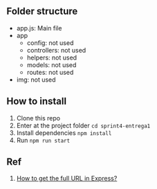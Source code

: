 ## Folder structure
- app.js: Main file
- app
  - config: not used
  - controllers: not used
  - helpers: not used
  - models: not used
  - routes: not used
- img: not used

## How to install

1. Clone this repo
2. Enter at the project folder `cd sprint4-entrega1`
3. Install dependencies `npm install`
4. Run `npm run start`

## Ref
1. [How to get the full URL in Express?](https://stackoverflow.com/questions/10183291/how-to-get-the-full-url-in-express) 
